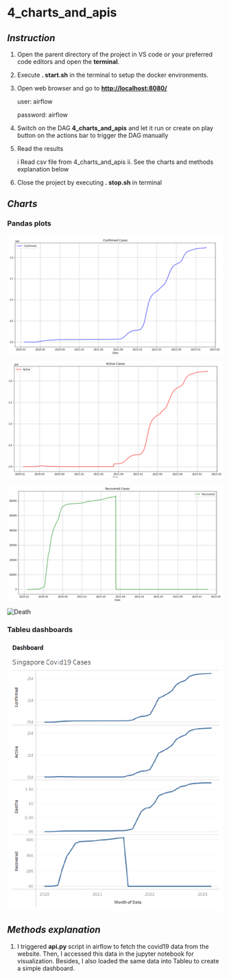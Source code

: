 # 4_charts_and_apis

## _Instruction_

1. Open the parent directory of the project in VS code or your preferred code editors and open the **terminal**.

2. Execute **. start.sh** in the terminal to setup the docker environments.

3. Open web browser and go to **<http://localhost:8080/>**
   
   user: airflow
   
   password: airflow

4. Switch on the DAG **4_charts_and_apis** and let it run or create on play button on the actions bar to trigger the DAG manually

5. Read the results
   
   i Read csv file from 4_charts_and_apis
   ii. See the charts and methods explanation below

6. Close the project by executing **. stop.sh** in terminal


## _Charts_

### Pandas plots

![confirmed](confirmed.png)

![active](active.png)

![Recovered](Recovered.png)

![Death](Death.png)

### Tableu dashboards

![tableu](tableu.png)

## _Methods explanation_

1. I triggered **api.py** script in airflow to fetch the covid19 data from the website. Then, I accessed this data in the jupyter notebook for visualization. Besides, I also loaded the same data into Tableu to create a simple dashboard.